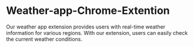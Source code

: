 # Weather-app-Chrome-Extention
Our weather app extension provides users with real-time weather information for various regions. With our extension, users can easily check the current weather conditions.
